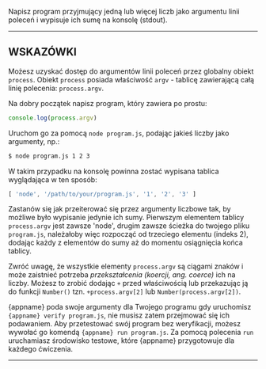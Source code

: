 Napisz program przyjmujący jedną lub więcej liczb jako argumentu linii poleceń i wypisuje ich sumę na konsolę (stdout).

----------------------------------------------------------------------
## WSKAZÓWKI

Możesz uzyskać dostęp do argumentów linii poleceń przez globalny obiekt `process`. Obiekt `process` posiada właściwość `argv` - tablicę zawierającą całą linię polecenia: `process.argv`.

Na dobry początek napisz program, który zawiera po prostu:

```js
console.log(process.argv)
```

Uruchom go za pomocą `node program.js`, podając jakieś liczby jako argumenty, np.:

```sh
$ node program.js 1 2 3
```

W takim przypadku na konsolę powinna zostać wypisana tablica wyglądająca w ten sposób:

```js
[ 'node', '/path/to/your/program.js', '1', '2', '3' ]
```

Zastanów się jak przeiterować się przez argumenty liczbowe tak, by możliwe było wypisanie jedynie ich sumy. Pierwszym elementem tablicy `process.argv` jest zawsze 'node', drugim zawsze ścieżka do twojego pliku `program.js`, należałoby więc rozpocząć od trzeciego elementu (indeks 2), dodając każdy z elementów do sumy aż do momentu osiągnięcia końca tablicy.

Zwróć uwagę, że wszystkie elementy `process.argv` są ciągami znaków i może zaistnieć potrzeba *przekształcenia (koercji, ang. coerce)* ich na liczby. Możesz to zrobić dodając `+` przed właściwością lub przekazując ją do funkcji `Number()` tzn. `+process.argv[2]` lub `Number(process.argv[2])`.

{appname} poda swoje argumenty dla Twojego programu gdy uruchomisz `{appname} verify program.js`, nie musisz zatem przejmować się ich podawaniem. Aby przetestować swój program bez weryfikacji, możesz wywołać go komendą `{appname} run program.js`. Za pomocą polecenia `run` uruchamiasz środowisko testowe, które {appname} przygotowuje dla każdego ćwiczenia.

----------------------------------------------------------------------
